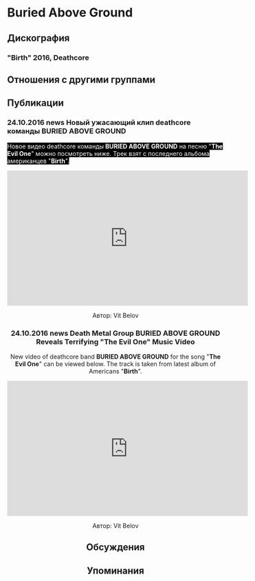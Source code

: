 # Buried Above Ground



## Дискография

### "Birth" 2016, Deathcore




## Отношения с другими группами


## Публикации

### 24.10.2016 news Новый ужасающий клип deathcore команды BURIED ABOVE GROUND

<p><font color="#ffffff" style="background-color: rgb(0, 0, 0);">Новое видео deathcore команды<strong> BURIED ABOVE GROUND</strong> на песню "<strong>The Evil One</strong>" можно посмотреть ниже. Трек взят с последнего альбома американцев "<strong>Birth</strong>".</font></p><p><font color="#ffffff" style="background-color: rgb(0, 0, 0);"></font><center><iframe width="560" height="315" src="https://www.youtube.com/embed/qmwrZpJZzwI" frameborder="0" allowfullscreen></iframe></p>
Автор: Vit Belov

### 24.10.2016 news Death Metal Group BURIED ABOVE GROUND Reveals Terrifying &quot;The Evil One&quot; Music Video

<p>New video of deathcore band <strong>BURIED ABOVE GROUND</strong> for the song "<strong>The Evil One</strong>" can be viewed below. The track is taken from latest album of Americans "<strong>Birth</strong>".</p><p><center><iframe width="560" height="315" src="https://www.youtube.com/embed/qmwrZpJZzwI" frameborder="0" allowfullscreen></iframe></p>
Автор: Vit Belov


## Обсуждения


## Упоминания

